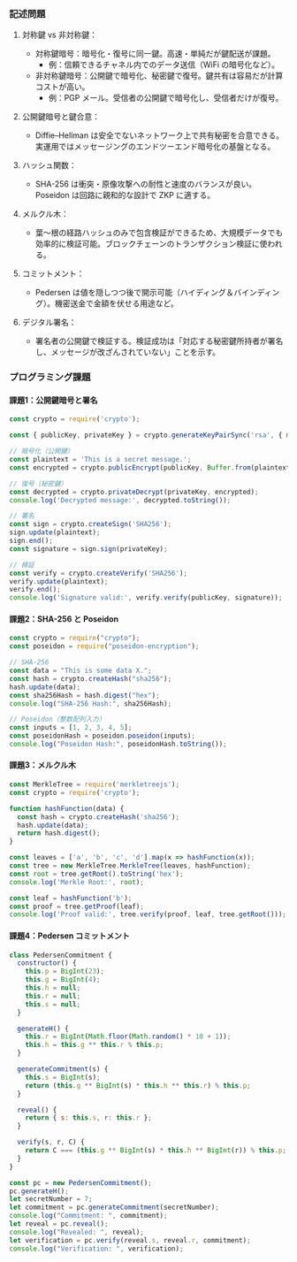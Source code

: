 ### 記述問題

1. 対称鍵 vs 非対称鍵：
   - 対称鍵暗号：暗号化・復号に同一鍵。高速・単純だが鍵配送が課題。
     - 例：信頼できるチャネル内でのデータ送信（WiFi の暗号化など）。
   - 非対称鍵暗号：公開鍵で暗号化、秘密鍵で復号。鍵共有は容易だが計算コストが高い。
     - 例：PGP メール。受信者の公開鍵で暗号化し、受信者だけが復号。

2. 公開鍵暗号と鍵合意：
   - Diffie–Hellman は安全でないネットワーク上で共有秘密を合意できる。実運用ではメッセージングのエンドツーエンド暗号化の基盤となる。

3. ハッシュ関数：
   - SHA-256 は衝突・原像攻撃への耐性と速度のバランスが良い。Poseidon は回路に親和的な設計で ZKP に適する。

4. メルクル木：
   - 葉〜根の経路ハッシュのみで包含検証ができるため、大規模データでも効率的に検証可能。ブロックチェーンのトランザクション検証に使われる。

5. コミットメント：
   - Pedersen は値を隠しつつ後で開示可能（ハイディング＆バインディング）。機密送金で金額を伏せる用途など。

6. デジタル署名：
   - 署名者の公開鍵で検証する。検証成功は「対応する秘密鍵所持者が署名し、メッセージが改ざんされていない」ことを示す。

### プログラミング課題

#### 課題1：公開鍵暗号と署名

```javascript
const crypto = require('crypto');

const { publicKey, privateKey } = crypto.generateKeyPairSync('rsa', { modulusLength: 2048 });

// 暗号化（公開鍵）
const plaintext = 'This is a secret message.';
const encrypted = crypto.publicEncrypt(publicKey, Buffer.from(plaintext));

// 復号（秘密鍵）
const decrypted = crypto.privateDecrypt(privateKey, encrypted);
console.log('Decrypted message:', decrypted.toString());

// 署名
const sign = crypto.createSign('SHA256');
sign.update(plaintext);
sign.end();
const signature = sign.sign(privateKey);

// 検証
const verify = crypto.createVerify('SHA256');
verify.update(plaintext);
verify.end();
console.log('Signature valid:', verify.verify(publicKey, signature));
```

#### 課題2：SHA-256 と Poseidon

```javascript
const crypto = require("crypto");
const poseidon = require("poseidon-encryption");

// SHA-256
const data = "This is some data X.";
const hash = crypto.createHash("sha256");
hash.update(data);
const sha256Hash = hash.digest("hex");
console.log("SHA-256 Hash:", sha256Hash);

// Poseidon（整数配列入力）
const inputs = [1, 2, 3, 4, 5];
const poseidonHash = poseidon.poseidon(inputs);
console.log("Poseidon Hash:", poseidonHash.toString());
```

#### 課題3：メルクル木

```javascript
const MerkleTree = require('merkletreejs');
const crypto = require('crypto');

function hashFunction(data) {
  const hash = crypto.createHash('sha256');
  hash.update(data);
  return hash.digest();
}

const leaves = ['a', 'b', 'c', 'd'].map(x => hashFunction(x));
const tree = new MerkleTree.MerkleTree(leaves, hashFunction);
const root = tree.getRoot().toString('hex');
console.log('Merkle Root:', root);

const leaf = hashFunction('b');
const proof = tree.getProof(leaf);
console.log('Proof valid:', tree.verify(proof, leaf, tree.getRoot()));
```

#### 課題4：Pedersen コミットメント

```javascript
class PedersenCommitment {
  constructor() {
    this.p = BigInt(23);
    this.g = BigInt(4);
    this.h = null;
    this.r = null;
    this.s = null;
  }

  generateH() {
    this.r = BigInt(Math.floor(Math.random() * 10 + 1));
    this.h = this.g ** this.r % this.p;
  }

  generateCommitment(s) {
    this.s = BigInt(s);
    return (this.g ** BigInt(s) * this.h ** this.r) % this.p;
  }

  reveal() {
    return { s: this.s, r: this.r };
  }

  verify(s, r, C) {
    return C === (this.g ** BigInt(s) * this.h ** BigInt(r)) % this.p;
  }
}

const pc = new PedersenCommitment();
pc.generateH();
let secretNumber = 7;
let commitment = pc.generateCommitment(secretNumber);
console.log("Commitment: ", commitment);
let reveal = pc.reveal();
console.log("Revealed: ", reveal);
let verification = pc.verify(reveal.s, reveal.r, commitment);
console.log("Verification: ", verification);
```

